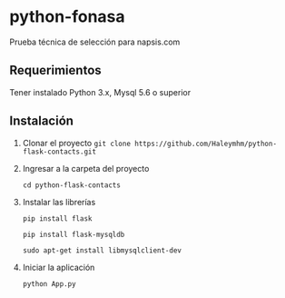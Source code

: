 # python-fonasa
Prueba técnica de selección para napsis.com

## Requerimientos
Tener instalado Python 3.x,  Mysql 5.6 o superior

## Instalación

1. Clonar el proyecto
   ` git clone https://github.com/Haleymhm/python-flask-contacts.git `

2. Ingresar a la carpeta del proyecto
    ``` 
    cd python-flask-contacts 
    ```

3. Instalar las librerías
    ``` 
    pip install flask 
    ```
    ``` 
    pip install flask-mysqldb
    ```
    ``` 
    sudo apt-get install libmysqlclient-dev 
    ```
4. Iniciar la aplicación
    ``` 
    python App.py  
    ```